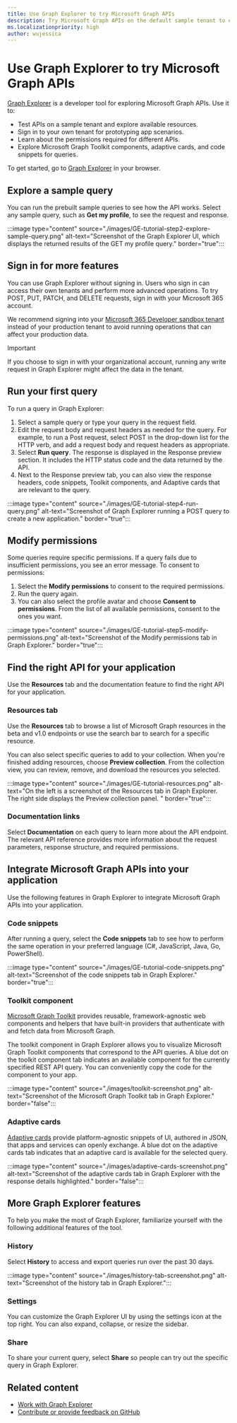 ```yaml
---
title: Use Graph Explorer to try Microsoft Graph APIs
description: Try Microsoft Graph APIs on the default sample tenant to explore capabilities, or sign in to your tenant and use it as a prototyping tool to fulfill your app scenarios.
ms.localizationpriority: high
author: wujessica
---
```


# Use Graph Explorer to try Microsoft Graph APIs

[Graph Explorer](https://developer.microsoft.com/graph/graph-explorer/) is a developer tool for exploring Microsoft Graph APIs. Use it to:

- Test APIs on a sample tenant and explore available resources.
- Sign in to your own tenant for prototyping app scenarios.
- Learn about the permissions required for different APIs.
- Explore Microsoft Graph Toolkit components, adaptive cards, and code snippets for queries.

To get started, go to [Graph Explorer](https://developer.microsoft.com/graph/graph-explorer/) in your browser.

## Explore a sample query

You can run the prebuilt sample queries to see how the API works. Select any sample query, such as **Get my profile**, to see the request and response.

:::image type="content" source="./images/GE-tutorial-step2-explore-sample-query.png" alt-text="Screenshot of the Graph Explorer UI, which displays the returned results of the GET my profile query." border="true":::

## Sign in for more features

You can use Graph Explorer without signing in. Users who sign in can access their own tenants and perform more advanced operations. To try POST, PUT, PATCH, and DELETE requests, sign in with your Microsoft 365 account.

We recommend signing into your [Microsoft 365 Developer sandbox tenant](https://developer.microsoft.com/en-US/microsoft-365/dev-program) instead of your production tenant to avoid running operations that can affect your production data.

> [!IMPORTANT]
> If you choose to sign in with your organizational account, running any write request in Graph Explorer might affect the data in the tenant.

## Run your first query

To run a query in Graph Explorer:

1. Select a sample query or type your query in the request field.
1. Edit the request body and request headers as needed for the query.
For example, to run a Post request, select POST in the drop-down list for the HTTP verb, and add a request body and request headers as appropriate.
1. Select **Run query**.
The response is displayed in the Response preview section. It includes the HTTP status code and the data returned by the API.
1. Next to the Response preview tab, you can also view the response headers, code snippets, Toolkit components, and Adaptive cards that are relevant to the query.  

:::image type="content" source="./images/GE-tutorial-step4-run-query.png" alt-text="Screenshot of Graph Explorer running a POST query to create a new application." border="true":::

## Modify permissions

Some queries require specific permissions. If a query fails due to insufficient permissions, you see an error message. To consent to permissions:

1. Select the **Modify permissions** to consent to the required permissions.
1. Run the query again.
1. You can also select the profile avatar and choose **Consent to permissions**. From the list of all available permissions, consent to the ones you want.

:::image type="content" source="./images/GE-tutorial-step5-modify-permissions.png" alt-text="Screenshot of the Modify permissions tab in Graph Explorer." border="true":::

## Find the right API for your application

Use the **Resources** tab and the documentation feature to find the right API for your application.

### Resources tab

Use the **Resources** tab to browse a list of Microsoft Graph resources in the beta and v1.0 endpoints or use the search bar to search for a specific resource.

You can also select specific queries to add to your collection. When you're finished adding resources, choose **Preview collection**. From the collection view, you can review, remove, and download the resources you selected.

:::image type="content" source="./images/GE-tutorial-resources.png" alt-text="On the left is a screenshot of the Resources tab in Graph Explorer. The right side displays the Preview collection panel. " border="true":::

### Documentation links

Select **Documentation** on each query to learn more about the API endpoint. The relevant API reference provides more information about the request parameters, response structure, and required permissions.

## Integrate Microsoft Graph APIs into your application

Use the following features in Graph Explorer to integrate Microsoft Graph APIs into your application.

### Code snippets

After running a query, select the **Code snippets** tab to see how to perform the same operation in your preferred language (C#, JavaScript, Java, Go, PowerShell).

:::image type="content" source="./images/GE-tutorial-code-snippets.png" alt-text="Screenshot of the code snippets tab in Graph Explorer." border="true":::

### Toolkit component

[Microsoft Graph Toolkit](../toolkit/overview.md) provides reusable, framework-agnostic web components and helpers that have built-in providers that authenticate with and fetch data from Microsoft Graph.  

The toolkit component in Graph Explorer allows you to visualize Microsoft Graph Toolkit components that correspond to the API queries. A blue dot on the toolkit component tab indicates an available component for the currently specified REST API query. You can conveniently copy the code for the component to your app.

:::image type="content" source="./images/toolkit-screenshot.png" alt-text="Screenshot of the Microsoft Graph Toolkit tab in Graph Explorer." border="false":::

### Adaptive cards

[Adaptive cards](https://adaptivecards.io/) provide platform-agnostic snippets of UI, authored in JSON, that apps and services can openly exchange. A blue dot on the adaptive cards tab indicates that an adaptive card is available for the selected query.

:::image type="content" source="./images/adaptive-cards-screenshot.png" alt-text="Screenshot of the adaptive cards tab in Graph Explorer with the response details highlighted." border="false":::

## More Graph Explorer features

To help you make the most of Graph Explorer, familiarize yourself with the following additional features of the tool.

### History

Select **History** to access and export queries run over the past 30 days.

:::image type="content" source="./images/history-tab-screenshot.png" alt-text="Screenshot of the history tab in Graph Explorer.":::

### Settings

You can customize the Graph Explorer UI by using the settings icon at the top right. You can also expand, collapse, or resize the sidebar.

### Share  

To share your current query, select **Share** so people can try out the specific query in Graph Explorer.

## Related content

- [Work with Graph Explorer](./graph-explorer-features.md)
- [Contribute or provide feedback on GitHub](https://github.com/microsoftgraph/microsoft-graph-explorer-v4/issues/new/choose)
